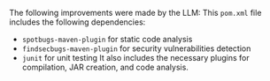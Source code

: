 The following improvements were made by the LLM:
This `pom.xml` file includes the following dependencies:
*   `spotbugs-maven-plugin` for static code analysis
*   `findsecbugs-maven-plugin` for security vulnerabilities detection
*   `junit` for unit testing
It also includes the necessary plugins for compilation, JAR creation, and code analysis.